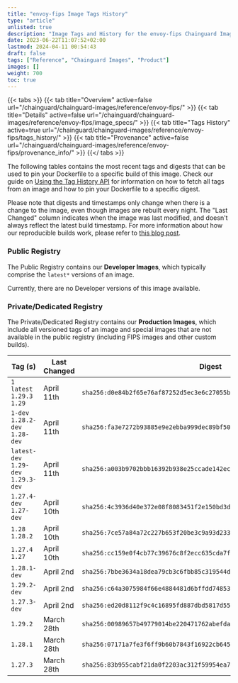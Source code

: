 ```yaml
---
title: "envoy-fips Image Tags History"
type: "article"
unlisted: true
description: "Image Tags and History for the envoy-fips Chainguard Image"
date: 2023-06-22T11:07:52+02:00
lastmod: 2024-04-11 00:54:43
draft: false
tags: ["Reference", "Chainguard Images", "Product"]
images: []
weight: 700
toc: true
---
```


{{< tabs >}}
{{< tab title="Overview" active=false url="/chainguard/chainguard-images/reference/envoy-fips/" >}}
{{< tab title="Details" active=false url="/chainguard/chainguard-images/reference/envoy-fips/image_specs/" >}}
{{< tab title="Tags History" active=true url="/chainguard/chainguard-images/reference/envoy-fips/tags_history/" >}}
{{< tab title="Provenance" active=false url="/chainguard/chainguard-images/reference/envoy-fips/provenance_info/" >}}
{{</ tabs >}}

The following tables contains the most recent tags and digests that can be used to pin your Dockerfile to a specific build of this image. Check our guide on [Using the Tag History API](/chainguard/chainguard-images/using-the-tag-history-api/) for information on how to fetch all tags from an image and how to pin your Dockerfile to a specific digest.

Please note that digests and timestamps only change when there is a change to the image, even though images are rebuilt every night. The "Last Changed" column indicates when the image was last modified, and doesn't always reflect the latest build timestamp. For more information about how our reproducible builds work, please refer to [this blog post](https://www.chainguard.dev/unchained/reproducing-chainguards-reproducible-image-builds).

### Public Registry
The Public Registry contains our **Developer Images**, which typically comprise the `latest*` versions of an image.

Currently, there are no Developer versions of this image available.

### Private/Dedicated Registry
The Private/Dedicated Registry contains our **Production Images**, which include all versioned tags of an image and special images that are not available in the public registry (including FIPS images and other custom builds).

| Tag (s)                               | Last Changed | Digest                                                                    |
|---------------------------------------|--------------|---------------------------------------------------------------------------|
|  `1` `latest` `1.29.3` `1.29`         | April 11th   | `sha256:d0e84b2f65e76af87252d5ec3e6c27055b8169da37046bf7f0a8b0ffc6d6e56d` |
|  `1-dev` `1.28.2-dev` `1.28-dev`      | April 11th   | `sha256:fa3e7272b93885e9e2ebba999dec89bf50f6ac87a780ab5d81aaa2774de898a3` |
|  `latest-dev` `1.29-dev` `1.29.3-dev` | April 11th   | `sha256:a003b9702bbb16392b938e25ccade142ec86b28342b332a997621e49f61b8544` |
|  `1.27.4-dev` `1.27-dev`              | April 10th   | `sha256:4c3936d40e372e08f8083451f2e150bd3da61d36afe6b19f9a27bad39a5d20b1` |
|  `1.28` `1.28.2`                      | April 10th   | `sha256:7ce57a84a72c227b653f20be3c9a93d233c8b461bd897177d675aa31e9fdc96c` |
|  `1.27.4` `1.27`                      | April 10th   | `sha256:cc159e0f4cb77c39676c8f2ecc635cda7f842558490a771cb2d373f748213a6d` |
|  `1.28.1-dev`                         | April 2nd    | `sha256:7bbe3634a18dea79cb3c6fbb85c319544d4d03c6d0b978e1ac577412e141efec` |
|  `1.29.2-dev`                         | April 2nd    | `sha256:c64a3075984f66e4884481d6bffdd748538a37899473e51741c6632a470a7f99` |
|  `1.27.3-dev`                         | April 2nd    | `sha256:ed20d8112f9c4c16895fd887dbd5817d5576e7e25a3a039b6a89152df56d9ac5` |
|  `1.29.2`                             | March 28th   | `sha256:00989657b49779014be220471762abefdac30a77020d841084d3910b387e5ced` |
|  `1.28.1`                             | March 28th   | `sha256:07171a7fe3f6ff9b60b7843f16922cb645bf2a321a65c38144234fadf5b8fd46` |
|  `1.27.3`                             | March 28th   | `sha256:83b955cabf21da0f2203ac312f59954ea7fe280244b68549e63a4dfaed679573` |

